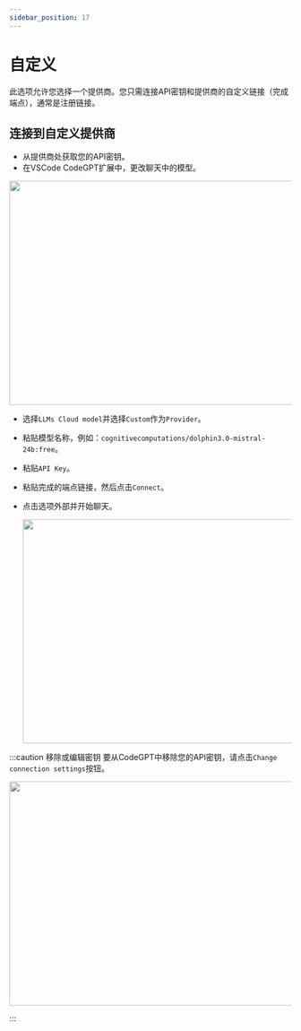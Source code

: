 ```yaml
---
sidebar_position: 17
---
```


# 自定义

此选项允许您选择一个提供商。您只需连接API密钥和提供商的自定义链接（完成端点），通常是注册链接。

## 连接到自定义提供商

- 从提供商处获取您的API密钥。
- 在VSCode CodeGPT扩展中，更改聊天中的模型。

<p align="center"><img width="550" height="400" src="https://github.com/user-attachments/assets/0a6791c5-bdf1-4410-a77a-4e9083993b7a"/></p>

- 选择`LLMs Cloud model`并选择`Custom`作为`Provider`。
- 粘贴模型名称，例如：`cognitivecomputations/dolphin3.0-mistral-24b:free`。
- 粘贴`API Key`。
- 粘贴完成的端点链接，然后点击`Connect`。
- 点击选项外部并开始聊天。

  <p align="center"><img width="550" height="400" src="https://github.com/user-attachments/assets/0c660458-735e-4d89-8fd1-410185ea6e7c"/></p>

:::caution 移除或编辑密钥
要从CodeGPT中移除您的API密钥，请点击`Change connection settings`按钮。
 <p align="center"><img width="550" height="400" src="https://github.com/user-attachments/assets/926e37d2-ef92-4c2a-bb04-a557d29cffc5"/></p>
:::
